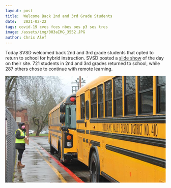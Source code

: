 ```yaml
---
layout: post
title:  Welcome Back 2nd and 3rd Grade Students
date:   2021-02-22
tags: covid-19 cves fces nbes oes p3 ses tres
image: /assets/img/003aIMG_3552.JPG
author: Chris Alef
---
```

Today SVSD welcomed back 2nd and 3rd grade students that opted to return to school for hybrid instruction. SVSD posted a [slide show](https://www.svsd410.org/Page/9332) of the day on their site. 721 students in 2nd and 3rd grades returned to school, while 287 others chose to continue with remote learning.

![Welcome back 2nd and 3rd graders.](/assets/img/003aIMG_3552.JPG)
